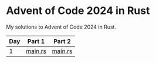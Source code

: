 # Advent of Code 2024 in Rust
My solutions to Advent of Code 2024 in Rust.

| Day | Part 1 | Part 2 |
|-----|--------|--------|
| 1   | [main.rs](day01a/src/main.rs) | [main.rs](day01b/src/main.rs) |